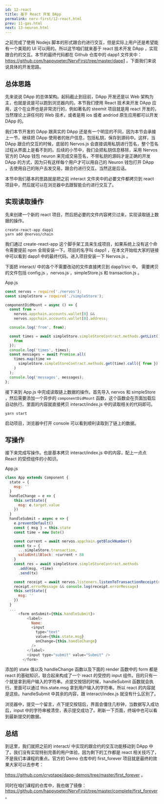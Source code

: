 ```yaml
---
id: 12-react
title: 基于 React 开发 DApp
permalink: nerv-first/12-react.html
prev: 11-gas.html
next: 13-neuron.html
---
```


之前完成了使用 Nodejs 脚本的形式跟合约进行交互，但是实际上用户还是希望能有一个美观的 UI 可以用的。所以这节咱们就来基于 react 技术开发 DApp ，实现跟合约的交互。本节的最终代码都在 Github 仓库中的 dapp1 文件夹中：https://github.com/happypeter/NervFirst/tree/master/dapp1 。下面我们来说说具体的开发思路。

## 总体思路

先来说说 DApp 的总体架构。起码截止到目前，DApp 开发还是以 Web 架构为主，也就是说是可以跑到浏览器内的。本节我们使用 React 技术来开发 DApp 应用，这个在业界也是非常流行的，例如著名的 steemit 项目就是用 react 开发的，当然理论上讲任何的 Web 技术，或者是用 ios 或者 andriod 原生应用都可以开发 DApp 的。

我们本节开发的 DApp 跟真实的 DApp 还是有一个明显的不同，因为本节会承接上一节，继续把 DApp 使用者的账户信息，包括私钥，保存到源码中。这样，当 DApp 跟合约交互的时候，底层的 Nervos.js 会直接调用私钥进行签名，整个签名过程从界面上是看不到的。后续的小节中，我们会把私钥信息移除，采用 Nervos 官方的 DApp 钱包 neuron 来完成交易签名，不带私钥的源码才是正确的开发 DApp 的方式，因为只有这样每个用户才可以用自己的 Neuron 钱包打开 DApp ，去使用自己的账户去发交易，跟合约进行交互。当然这是后话。

本节中我们基本的思路就是把之前 interact 文件夹中的必要文件都拷贝到 react 项目中，然后就可以在浏览器中去跟智能合约进行交互了。

## 实现读取操作

先来创建一个新的 react 项目，然后把必要的文件内容拷贝过来，实现读取链上数据的操作。

```
create-react-app dapp1
yarn add @nervos/chain
```

我们通过 create-react-app 这个脚手架工具来生成项目，如果系统上没有这个命令需要提前 npm 全局安装一下。项目的名字叫 dapp1 ，在本文开始给大家的链接中可以看到 dapp1 中的最终代码。进入项目安装一下 Nervos.js 。

下面把 interact/ 中的各个不需要改动的文件直接拷贝到 dapp1/src 中。 需要拷贝的文件包括 config.js ，nervos.js ，simpleStore.js 和 transaction.js 。

App.js

```js
const nervos = require('./nervos');
const simpleStore = require('./simpleStore');

componentDidMount = async () => {
  const from =
    nervos.appchain.accounts.wallet[0] &&
    nervos.appchain.accounts.wallet[0].address;

  console.log('from', from);

  const times = await simpleStore.simpleStoreContract.methods.getList().call({
    from
  });
  console.log('times', times);
  const messages = await Promise.all(
    times.map(time =>
      simpleStore.simpleStoreContract.methods.get(time).call({ from })
    )
  );
  console.log('messages', messages);
};
```

接下来到 App.js 中完成读取链上数据的操作。首先导入 nervos 和 simpleStore ，然后需要添加一个异步的 `componentDidMount` 函数，这个函数会在页面加载后自动执行。里面的内容就直接拷贝 interact/index.js 中的读取相关的代码即可。

```
yarn start
```

启动项目，浏览器中打开 console 可以看到顺利读取到了链上的数据。

## 写操作

接下来完成写操作。也是基本拷贝 interact/index.js 中的内容，配上一点点 React 的受控组件的小知识。

App.js

```js
class App extends Component {
  state = {
    msg: ''
  }
  handleChange = e => {
    this.setState({
      msg: e.target.value
    })
  }
  handleSubmit = async e => {
    e.preventDefault()
    const { msg } = this.state
    const time = new Date()

    const current = await nervos.appchain.getBlockNumber()
    const tx = {
      ...simpleStore.transaction,
      validUntilBlock: +current + 88
    }
    const res = await simpleStore.simpleStoreContract.methods
      .add(msg, +time)
      .send(tx)

    const receipt = await nervos.listeners.listenToTransactionReceipt(res.hash)
    receipt.errorMessage && console.log(receipt.errorMessage)
    this.setState({
      msg: ''
    })
  }
  ...
      <form onSubmit={this.handleSubmit}>
          <label>
            Name:
            <input
              type="text"
              value={this.state.msg}
              onChange={this.handleChange}
            />
          </label>
          <input type="submit" value="Submit" />
        </form>
```

添加的 state 值以及 handleChange 函数以及下面的 render 函数中的 form 都是 react 的基础知识，联合起来构成了一个 react 的受控的 input 组件。目的只有一个就是拿到用户输入的字符串。点提交按钮的时候，handleSubmit 函数就会执行。里面可以通过 this.state.msg 拿到用户输入的字符串。所以 react 的内容就是这些。handleSubmit 中其余的内容，跟 interact/index.js 就没有什么区别了。

浏览器中，提交一个留言，点下提交按钮后，界面会僵住几秒钟，当数据写入成功后，input 中的字符串被清空，表示提交成功了。刷新一下页面，终端中也可以看到最新提交的数据。

## 总结

到这里，我们就把之前的 interact/ 中实现的跟合约的交互功能移动到 DApp 中了。我们没有实现特别完善的用户体验，因为剩下的工作都是 react 相关技巧了，不是我们本课程的重点。官方的 Demo 仓库中的 first_forever 项目就是最终的效果大家可以去参考：

https://github.com/cryptape/dapp-demos/tree/master/first_forever 。

同时在咱们课程的仓库中，我也做了镜像：https://github.com/happypeter/NervFirst/tree/master/complete/first_forever 。
